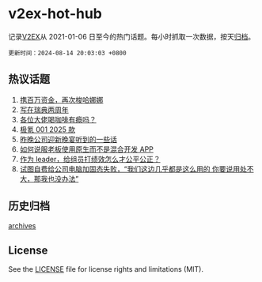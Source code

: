 # v2ex-hot-hub

 记录[V2EX](https://www.v2ex.com/)从 2021-01-06 日至今的热门话题。每小时抓取一次数据，按天[归档](archives)。

`更新时间：2024-08-14 20:03:03 +0800`

## 热议话题

1. [携百万资金，再次梭哈娜娜](https://www.v2ex.com/t/1064910)
1. [写在瑞典两周年](https://www.v2ex.com/t/1064758)
1. [各位大佬喝咖啡有瘾吗？](https://www.v2ex.com/t/1064826)
1. [极氪 001 2025 款](https://www.v2ex.com/t/1064775)
1. [昨晚公司迎新晚宴听到的一些话](https://www.v2ex.com/t/1064785)
1. [如何说服老板使用原生而不是混合开发 APP](https://www.v2ex.com/t/1064722)
1. [作为 leader，给组员打绩效怎么才公平公正？](https://www.v2ex.com/t/1064797)
1. [试图自费给公司电脑加固态失败，“我们这边几乎都是这么用的 你要说用处不大，那我也没办法”](https://www.v2ex.com/t/1064806)

## 历史归档

[archives](archives)

## License

See the [LICENSE](LICENSE) file for license rights and limitations (MIT).
